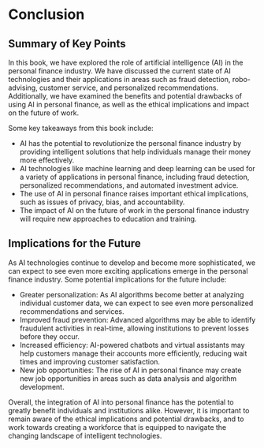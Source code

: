 # Conclusion

Summary of Key Points
---------------------

In this book, we have explored the role of artificial intelligence (AI) in the personal finance industry. We have discussed the current state of AI technologies and their applications in areas such as fraud detection, robo-advising, customer service, and personalized recommendations. Additionally, we have examined the benefits and potential drawbacks of using AI in personal finance, as well as the ethical implications and impact on the future of work.

Some key takeaways from this book include:

* AI has the potential to revolutionize the personal finance industry by providing intelligent solutions that help individuals manage their money more effectively.
* AI technologies like machine learning and deep learning can be used for a variety of applications in personal finance, including fraud detection, personalized recommendations, and automated investment advice.
* The use of AI in personal finance raises important ethical implications, such as issues of privacy, bias, and accountability.
* The impact of AI on the future of work in the personal finance industry will require new approaches to education and training.

Implications for the Future
---------------------------

As AI technologies continue to develop and become more sophisticated, we can expect to see even more exciting applications emerge in the personal finance industry. Some potential implications for the future include:

* Greater personalization: As AI algorithms become better at analyzing individual customer data, we can expect to see even more personalized recommendations and services.
* Improved fraud prevention: Advanced algorithms may be able to identify fraudulent activities in real-time, allowing institutions to prevent losses before they occur.
* Increased efficiency: AI-powered chatbots and virtual assistants may help customers manage their accounts more efficiently, reducing wait times and improving customer satisfaction.
* New job opportunities: The rise of AI in personal finance may create new job opportunities in areas such as data analysis and algorithm development.

Overall, the integration of AI into personal finance has the potential to greatly benefit individuals and institutions alike. However, it is important to remain aware of the ethical implications and potential drawbacks, and to work towards creating a workforce that is equipped to navigate the changing landscape of intelligent technologies.